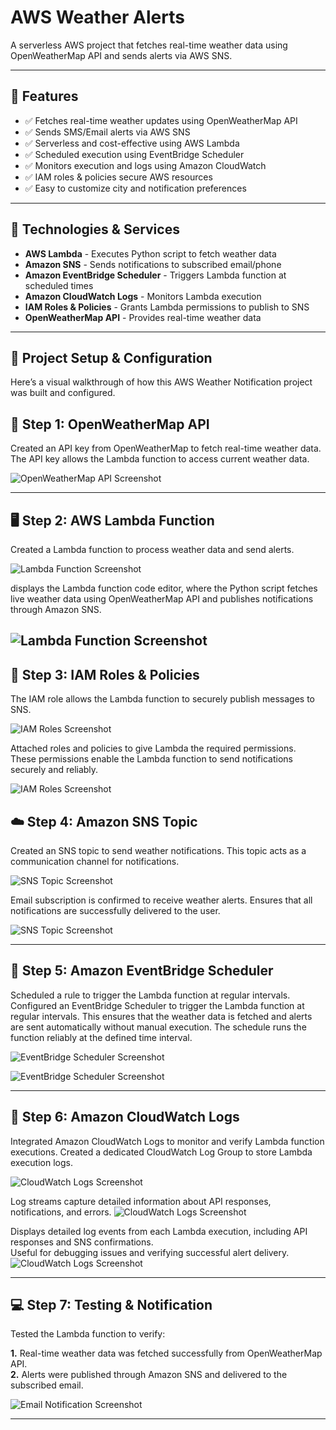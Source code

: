 # AWS Weather Alerts

A serverless AWS project that fetches real-time weather data using OpenWeatherMap API and sends alerts via AWS SNS.

---

## 🚀 Features
- ✅ Fetches real-time weather updates using OpenWeatherMap API
- ✅ Sends SMS/Email alerts via AWS SNS
- ✅ Serverless and cost-effective using AWS Lambda
- ✅ Scheduled execution using EventBridge Scheduler
- ✅ Monitors execution and logs using Amazon CloudWatch
- ✅ IAM roles & policies secure AWS resources
- ✅ Easy to customize city and notification preferences

---

## 🔧 Technologies & Services
- **AWS Lambda** - Executes Python script to fetch weather data  
- **Amazon SNS** - Sends notifications to subscribed email/phone  
- **Amazon EventBridge Scheduler** - Triggers Lambda function at scheduled times  
- **Amazon CloudWatch Logs** - Monitors Lambda execution  
- **IAM Roles & Policies** - Grants Lambda permissions to publish to SNS  
- **OpenWeatherMap API** - Provides real-time weather data  

---

## 🚀 Project Setup & Configuration

Here’s a visual walkthrough of how this AWS Weather Notification project was built and configured.


## 🧩 Step 1: OpenWeatherMap API
Created an API key from OpenWeatherMap to fetch real-time weather data.
The API key allows the Lambda function to access current weather data.

![OpenWeatherMap API Screenshot](image/7d217b1f-d2f5-4267-82d2-5e9b7846814b.png)

---

## 🖥️ Step 2: AWS Lambda Function

Created a Lambda function to process weather data and send alerts.  

![Lambda Function Screenshot](image/Screenshot%20(149).png)

displays the Lambda function code editor, where the Python script fetches live weather data using OpenWeatherMap API and publishes notifications through Amazon SNS.

![Lambda Function Screenshot](image/Screenshot%20(157).png)
---


## 🔐 Step 3: IAM Roles & Policies
  
The IAM role allows the Lambda function to securely publish messages to SNS.  

![IAM Roles Screenshot](image/Screenshot%20(155).png)

Attached roles and policies to give Lambda the required permissions.   
These permissions enable the Lambda function to send notifications securely and reliably.  

![IAM Roles Screenshot](image/Screenshot%20(159).png)

## ☁️ Step 4: Amazon SNS Topic

Created an SNS topic to send weather notifications.
This topic acts as a communication channel for notifications.

![SNS Topic Screenshot](image/Screenshot%20(170).png)

Email subscription is confirmed to receive weather alerts.
Ensures that all notifications are successfully delivered to the user.

![SNS Topic Screenshot](image/Screenshot%20(171).png) 

---

## 📅 Step 5: Amazon EventBridge Scheduler
Scheduled a rule to trigger the Lambda function at regular intervals.  
Configured an EventBridge Scheduler to trigger the Lambda function at regular intervals.
This ensures that the weather data is fetched and alerts are sent automatically without manual execution.
The schedule runs the function reliably at the defined time interval.

![EventBridge Scheduler Screenshot](image/Screenshot%20(163).png)

![EventBridge Scheduler Screenshot](image/Screenshot%20(172).png)

---

## 📖 Step 6: Amazon CloudWatch Logs

Integrated Amazon CloudWatch Logs to monitor and verify Lambda function executions.
Created a dedicated CloudWatch Log Group to store Lambda execution logs.

![CloudWatch Logs Screenshot](image/Screenshot%20(166).png)

Log streams capture detailed information about API responses, notifications, and errors.
![CloudWatch Logs Screenshot](image/Screenshot%20(167).png)

Displays detailed log events from each Lambda execution, including API responses and SNS confirmations.  
Useful for debugging issues and verifying successful alert delivery.
![CloudWatch Logs Screenshot](image/Screenshot%20(169).png)

---

## 💻 Step 7: Testing & Notification

Tested the Lambda function to verify:

**1.** Real-time weather data was fetched successfully from OpenWeatherMap API.  
**2.** Alerts were published through Amazon SNS and delivered to the subscribed email.

![Email Notification Screenshot](images/email_notification.png)

---